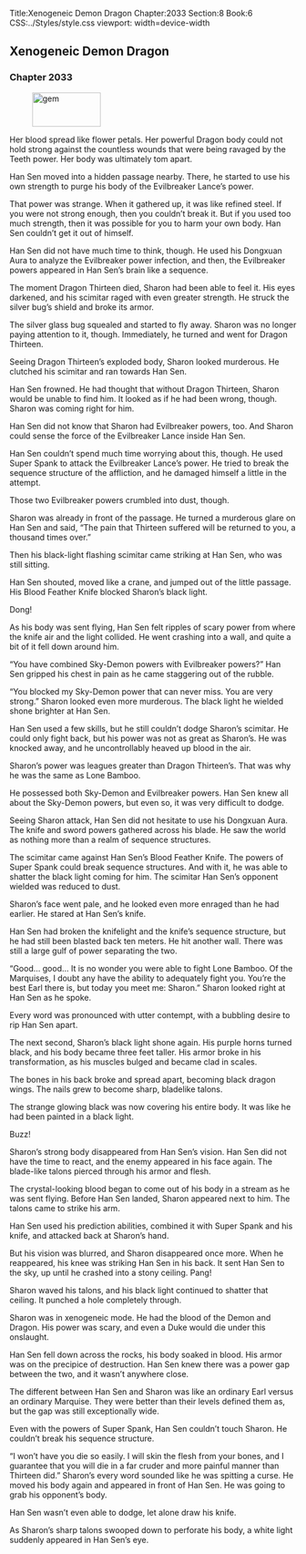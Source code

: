 Title:Xenogeneic Demon Dragon 
Chapter:2033 
Section:8 
Book:6 
CSS:../Styles/style.css 
viewport: width=device-width
  
## Xenogeneic Demon Dragon
### Chapter 2033
  
<figure>
	<img src="../Images/gem.gif" alt="gem" id="gem" width="120" height="60" />
</figure>
  

  
Her blood spread like flower petals. Her powerful Dragon body could not hold strong against the countless wounds that were being ravaged by the Teeth power. Her body was ultimately tom apart.

Han Sen moved into a hidden passage nearby. There, he started to use his own strength to purge his body of the Evilbreaker Lance’s power.

That power was strange. When it gathered up, it was like refined steel. If you were not strong enough, then you couldn’t break it. But if you used too much strength, then it was possible for you to harm your own body. Han Sen couldn’t get it out of himself.

Han Sen did not have much time to think, though. He used his Dongxuan Aura to analyze the Evilbreaker power infection, and then, the Evilbreaker powers appeared in Han Sen’s brain like a sequence.

The moment Dragon Thirteen died, Sharon had been able to feel it. His eyes darkened, and his scimitar raged with even greater strength. He struck the silver bug’s shield and broke its armor.

The silver glass bug squealed and started to fly away. Sharon was no longer paying attention to it, though. Immediately, he turned and went for Dragon Thirteen.

Seeing Dragon Thirteen’s exploded body, Sharon looked murderous. He clutched his scimitar and ran towards Han Sen.

Han Sen frowned. He had thought that without Dragon Thirteen, Sharon would be unable to find him. It looked as if he had been wrong, though. Sharon was coming right for him.

Han Sen did not know that Sharon had Evilbreaker powers, too. And Sharon could sense the force of the Evilbreaker Lance inside Han Sen.

Han Sen couldn’t spend much time worrying about this, though. He used Super Spank to attack the Evilbreaker Lance’s power. He tried to break the sequence structure of the affliction, and he damaged himself a little in the attempt.

Those two Evilbreaker powers crumbled into dust, though.

Sharon was already in front of the passage. He turned a murderous glare on Han Sen and said, “The pain that Thirteen suffered will be returned to you, a thousand times over.”

Then his black-light flashing scimitar came striking at Han Sen, who was still sitting.

Han Sen shouted, moved like a crane, and jumped out of the little passage. His Blood Feather Knife blocked Sharon’s black light.

Dong!

As his body was sent flying, Han Sen felt ripples of scary power from where the knife air and the light collided. He went crashing into a wall, and quite a bit of it fell down around him.

“You have combined Sky-Demon powers with Evilbreaker powers?” Han Sen gripped his chest in pain as he came staggering out of the rubble.

“You blocked my Sky-Demon power that can never miss. You are very strong.” Sharon looked even more murderous. The black light he wielded shone brighter at Han Sen.

Han Sen used a few skills, but he still couldn’t dodge Sharon’s scimitar. He could only fight back, but his power was not as great as Sharon’s. He was knocked away, and he uncontrollably heaved up blood in the air.

Sharon’s power was leagues greater than Dragon Thirteen’s. That was why he was the same as Lone Bamboo.

He possessed both Sky-Demon and Evilbreaker powers. Han Sen knew all about the Sky-Demon powers, but even so, it was very difficult to dodge.

Seeing Sharon attack, Han Sen did not hesitate to use his Dongxuan Aura. The knife and sword powers gathered across his blade. He saw the world as nothing more than a realm of sequence structures.

The scimitar came against Han Sen’s Blood Feather Knife. The powers of Super Spank could break sequence structures. And with it, he was able to shatter the black light coming for him. The scimitar Han Sen’s opponent wielded was reduced to dust.

Sharon’s face went pale, and he looked even more enraged than he had earlier. He stared at Han Sen’s knife.

Han Sen had broken the knifelight and the knife’s sequence structure, but he had still been blasted back ten meters. He hit another wall. There was still a large gulf of power separating the two.

“Good… good… It is no wonder you were able to fight Lone Bamboo. Of the Marquises, I doubt any have the ability to adequately fight you. You’re the best Earl there is, but today you meet me: Sharon.” Sharon looked right at Han Sen as he spoke.

Every word was pronounced with utter contempt, with a bubbling desire to rip Han Sen apart.

The next second, Sharon’s black light shone again. His purple horns turned black, and his body became three feet taller. His armor broke in his transformation, as his muscles bulged and became clad in scales.

The bones in his back broke and spread apart, becoming black dragon wings. The nails grew to become sharp, bladelike talons.

The strange glowing black was now covering his entire body. It was like he had been painted in a black light.

Buzz!

Sharon’s strong body disappeared from Han Sen’s vision. Han Sen did not have the time to react, and the enemy appeared in his face again. The blade-like talons pierced through his armor and flesh.

The crystal-looking blood began to come out of his body in a stream as he was sent flying. Before Han Sen landed, Sharon appeared next to him. The talons came to strike his arm.

Han Sen used his prediction abilities, combined it with Super Spank and his knife, and attacked back at Sharon’s hand.

But his vision was blurred, and Sharon disappeared once more. When he reappeared, his knee was striking Han Sen in his back. It sent Han Sen to the sky, up until he crashed into a stony ceiling. Pang!

Sharon waved his talons, and his black light continued to shatter that ceiling. It punched a hole completely through.

Sharon was in xenogeneic mode. He had the blood of the Demon and Dragon. His power was scary, and even a Duke would die under this onslaught.

Han Sen fell down across the rocks, his body soaked in blood. His armor was on the precipice of destruction. Han Sen knew there was a power gap between the two, and it wasn’t anywhere close.

The different between Han Sen and Sharon was like an ordinary Earl versus an ordinary Marquise. They were better than their levels defined them as, but the gap was still exceptionally wide.

Even with the powers of Super Spank, Han Sen couldn’t touch Sharon. He couldn’t break his sequence structure.

“I won’t have you die so easily. I will skin the flesh from your bones, and I guarantee that you will die in a far cruder and more painful manner than Thirteen did.” Sharon’s every word sounded like he was spitting a curse. He moved his body again and appeared in front of Han Sen. He was going to grab his opponent’s body.

Han Sen wasn’t even able to dodge, let alone draw his knife.

As Sharon’s sharp talons swooped down to perforate his body, a white light suddenly appeared in Han Sen’s eye.